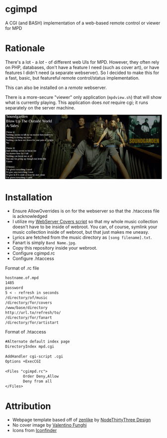 cgimpd
========

A CGI (and BASH) implementation of a web-based remote control or viewer for MPD

# Rationale

There's a lot - a *lot* - of different web UIs for MPD. However, they often 
rely on PHP, databases, don't have a feature I need (such as cover art), or 
have features I didn't need (a separate webserver). So I decided to make 
this for a fast, basic, but featureful remote control/status implementation.

This can also be installed on a *remote* webserver.

There is a more-secure "viewer" only application (`mpdview.sh`) that will 
show what is currently playing. This application does *not* require cgi; 
it runs separately on the server machine.

![](https://raw.githubusercontent.com/uriel1998/cgimpd/master/screenshot.png)

# Installation

* Ensure AllowOverrides is on for the webserver so that the .htaccess file is acknowledged
* I utilize my [WebServer Covers script](https://github.com/uriel1998/yolo-mpd/blob/master/webserver_covers.sh) so that my whole music collection doesn't have to be inside of webroot. You can, of course, symlink your music collection inside of webroot, but that just makes me uneasy.
* Lyrics are fetched from the music directory as `[song filename].txt`.
* Fanart is simply `Band Name.jpg`.  
* Copy this repository inside your webroot.
* Configure cgimpd.rc
* Configure .htaccess

Format of .rc file

```
hostname.of.mpd
1485
password
5 < - refresh in seconds
/directory/of/music
/directory/for/covers
/www/base/directory
http://url.to/refresh/to/
/directory/for/fanart
/directory/for/artistart
```

Format of .htaccess

```
#Alternate default index page
DirectoryIndex mpd.cgi

AddHandler cgi-script .cgi
Options +ExecCGI 

<Files "cgimpd.rc">
        Order Deny,Allow
        Deny from all
</Files>

```

# Attribution

* Webpage template based off of [zenlike](http://www.freecsstemplates.org/preview/zenlike) by [NodeThirtyThree Design](http://www.nodethirtythree.com/)
* No cover image by [Valentino Funghi](https://unsplash.com/photos/MEcxLZ8ENV8)
* Icons from [Iconfinder](https://www.iconfinder.com/iconsets/freecns-cumulus)
